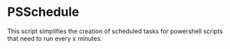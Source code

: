 # PSSchedule
This script simplifies the creation of scheduled tasks for powershell scripts that need to run every x minutes.
